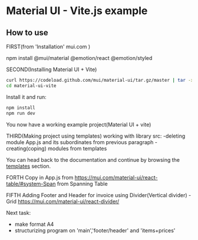 # Material UI - Vite.js example

## How to use
FIRST(from 'Installation' mui.com )

npm install @mui/material @emotion/react @emotion/styled


SECOND(Installing Material UI + Vite)

<!-- #default-branch-switch -->

```bash
curl https://codeload.github.com/mui/material-ui/tar.gz/master | tar -xz --strip=2 material-ui-master/examples/material-ui-vite
cd material-ui-vite
```

Install it and run:

```bash
npm install
npm run dev
```

<!-- #default-branch-switch -->
You now have a working example project(Material UI + vite)


THIRD(Making project using templates)
working with  library src: 
-deleting module App.js and its subordinates from previous paragraph
-creating(coping) modules from templates

You can head back to the documentation and continue by browsing the [templates](https://mui.com/material-ui/getting-started/templates/) section.

FORTH
Copy in App.js from https://mui.com/material-ui/react-table/#system-Span from Spanning Table

FIFTH
Adding Footer and Header for invoice using Divider(Vertical divider) - Grid
https://mui.com/material-ui/react-divider/

Next task:
- make format A4
- structurizing program on 'main','footer/header' and 'items+prices'
